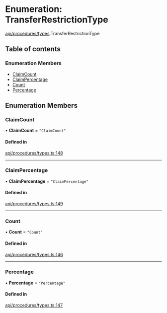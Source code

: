 # Enumeration: TransferRestrictionType

[api/procedures/types](../wiki/api.procedures.types).TransferRestrictionType

## Table of contents

### Enumeration Members

- [ClaimCount](../wiki/api.procedures.types.TransferRestrictionType#claimcount)
- [ClaimPercentage](../wiki/api.procedures.types.TransferRestrictionType#claimpercentage)
- [Count](../wiki/api.procedures.types.TransferRestrictionType#count)
- [Percentage](../wiki/api.procedures.types.TransferRestrictionType#percentage)

## Enumeration Members

### ClaimCount

• **ClaimCount** = ``"ClaimCount"``

#### Defined in

[api/procedures/types.ts:148](https://github.com/PolymeshAssociation/polymesh-sdk/blob/91c2d2d8/src/api/procedures/types.ts#L148)

___

### ClaimPercentage

• **ClaimPercentage** = ``"ClaimPercentage"``

#### Defined in

[api/procedures/types.ts:149](https://github.com/PolymeshAssociation/polymesh-sdk/blob/91c2d2d8/src/api/procedures/types.ts#L149)

___

### Count

• **Count** = ``"Count"``

#### Defined in

[api/procedures/types.ts:146](https://github.com/PolymeshAssociation/polymesh-sdk/blob/91c2d2d8/src/api/procedures/types.ts#L146)

___

### Percentage

• **Percentage** = ``"Percentage"``

#### Defined in

[api/procedures/types.ts:147](https://github.com/PolymeshAssociation/polymesh-sdk/blob/91c2d2d8/src/api/procedures/types.ts#L147)
